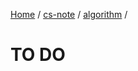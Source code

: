 [Home](https://mengxianbin.github.io) /
[cs-note](https://mengxianbin.github.io/cs-note) /
[algorithm](https://mengxianbin.github.io/cs-note/content/algorithm) /

# TO DO
